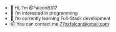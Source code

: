 - 👋 Hi, I’m @Falcon8317
- 👀 I’m interested in programming
- 🌱 I’m currently learning Full-Stack development
- 📫 You can contact me 77pxfalcon@gmail.com

<!---
Falcon8317/Falcon8317 is a ✨ special ✨ repository because its `README.md` (this file) appears on your GitHub profile.
You can click the Preview link to take a look at your changes.
--->
